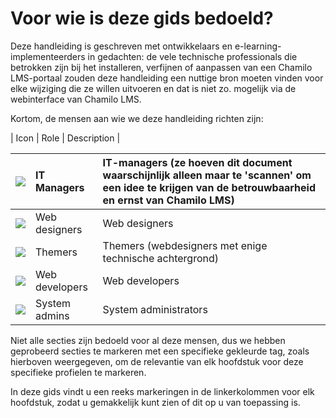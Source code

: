 # Voor wie is deze gids bedoeld?

Deze handleiding is geschreven met ontwikkelaars en e-learning-implementeerders in gedachten: de vele technische professionals die betrokken zijn bij het installeren, verfijnen of aanpassen van een Chamilo LMS-portaal zouden deze handleiding een nuttige bron moeten vinden voor elke wijziging die ze willen uitvoeren en dat is niet zo. mogelijk via de webinterface van Chamilo LMS.

Kortom, de mensen aan wie we deze handleiding richten zijn:

\| Icon \| Role \| Description \|

| ![](../../.gitbook/assets/images1%20%282%29.png) | IT Managers | IT-managers \(ze hoeven dit document waarschijnlijk alleen maar te 'scannen' om een idee te krijgen van de betrouwbaarheid en ernst van Chamilo LMS\) |
| :--- | :--- | :--- |
| ![](../../.gitbook/assets/images6%20%282%29.png) | Web designers | Web designers |
| ![](../../.gitbook/assets/images10%20%281%29.png) | Themers | Themers \(webdesigners met enige technische achtergrond\) |
| ![](../../.gitbook/assets/images11%20%282%29.png) | Web developers | Web developers |
| ![](../../.gitbook/assets/images12%20%281%29.png) | System admins | System administrators |

Niet alle secties zijn bedoeld voor al deze mensen, dus we hebben geprobeerd secties te markeren met een specifieke gekleurde tag, zoals hierboven weergegeven, om de relevantie van elk hoofdstuk voor deze specifieke profielen te markeren.

In deze gids vindt u een reeks markeringen in de linkerkolommen voor elk hoofdstuk, zodat u gemakkelijk kunt zien of dit op u van toepassing is.

